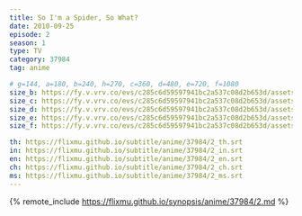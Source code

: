 ```yaml
---
title: So I'm a Spider, So What?
date: 2010-09-25
episode: 2
season: 1
type: TV
category: 37984
tag: anime

# g=144, a=180, b=240, h=270, c=360, d=480, e=720, f=1080
size_b: https://fy.v.vrv.co/evs/c285c6d59597941bc2a537c08d2b653d/assets/715a8b461b1de048681e34b76007a3b4_3935040.mp4
size_c: https://fy.v.vrv.co/evs/c285c6d59597941bc2a537c08d2b653d/assets/715a8b461b1de048681e34b76007a3b4_3935039.mp4
size_d: https://fy.v.vrv.co/evs/c285c6d59597941bc2a537c08d2b653d/assets/715a8b461b1de048681e34b76007a3b4_3935041.mp4
size_e: https://fy.v.vrv.co/evs/c285c6d59597941bc2a537c08d2b653d/assets/715a8b461b1de048681e34b76007a3b4_3935042.mp4
size_f: https://fy.v.vrv.co/evs/c285c6d59597941bc2a537c08d2b653d/assets/715a8b461b1de048681e34b76007a3b4_3935043.mp4

th: https://flixmu.github.io/subtitle/anime/37984/2_th.srt
in: https://flixmu.github.io/subtitle/anime/37984/2_in.srt
en: https://flixmu.github.io/subtitle/anime/37984/2_en.srt
ch: https://flixmu.github.io/subtitle/anime/37984/2_ch.srt
ms: https://flixmu.github.io/subtitle/anime/37984/2_ms.srt
---
```

{% remote_include https://flixmu.github.io/synopsis/anime/37984/2.md %}
